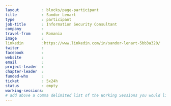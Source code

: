 ```yaml
---
layout          : blocks/page-participant
title           : Sandor Lenart
type            : participant
job-title       : Information Security Consultant
company         : 
travel-from     : Romania
image           :
linkedin        :https://www.linkedin.com/in/sandor-lenart-5bb3a320/
twiter          :
facebook        :
website         :
email           :
project-leader  :
chapter-leader  :
funded-who      :
ticket          : 5x24h
status          : empty
working-sessions:
# add above a comma delimited list of the Working Sessions you would like to attend (use the session's title)
---
```


<!-- put more details about participant here -->
